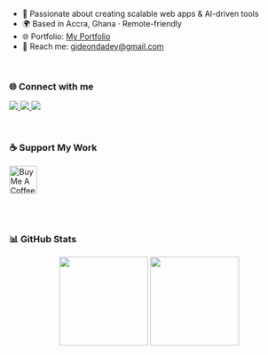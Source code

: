 - 🎯 Passionate about creating scalable web apps & AI-driven tools  
- 🌍 Based in Accra, Ghana · Remote-friendly  
- 🌐 Portfolio: [My Portfolio](https://https://my-portfolio-website-two-phi.vercel.app//)  
- 📧 Reach me: [gideondadey@gmail.com](mailto:gideondadey@gmail.com)  

<br>

<h3 align="left">🌐 Connect with me</h3>
<p align="left">
  <a href="https://linkedin.com/in/gideon-dadey-263128182" target="_blank">
    <img src="https://img.shields.io/badge/LinkedIn-0A66C2?style=for-the-badge&logo=linkedin&logoColor=white" />
  </a>
  <a href="https://twitter.com/cannymirah" target="_blank">
    <img src="https://img.shields.io/badge/Twitter-1DA1F2?style=for-the-badge&logo=twitter&logoColor=white" />
  </a>
  <a href="mailto:gideon@example.com" target="_blank">
    <img src="https://img.shields.io/badge/Email-D14836?style=for-the-badge&logo=gmail&logoColor=white" />
  </a>
</p>

<br>

<h3 align="left">☕ Support My Work</h3>
<a href="https://www.buymeacoffee.com/gideondadey" target="_blank">
  <img src="https://cdn.buymeacoffee.com/buttons/v2/default-yellow.png" alt="Buy Me A Coffee" height="50" />
</a>

<br><br>

<h3 align="left">📊 GitHub Stats</h3>
<p align="center">
  <img src="https://github-readme-stats.vercel.app/api?username=gideondadey22&show_icons=true&theme=tokyonight&hide_border=true&bg_color=0D1117&title_color=38C2FF&icon_color=38C2FF" height="160"/>
  <img src="https://github-readme-stats.vercel.app/api/top-langs?username=gideondadey22&layout=compact&theme=tokyonight&hide_border=true&bg_color=0D1117&title_color=38C2FF" height="160"/>
</p>

<!---
gideondadey22/gideondadey22 is a ✨ special ✨ repository because its `README.md` (this file) appears on your GitHub profile.
--->
